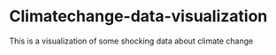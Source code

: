# Climatechange-data-visualization
This is a visualization of some shocking data about climate change
